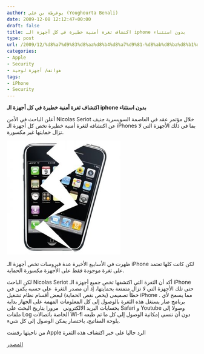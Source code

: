 ```yaml
---
author: يوغرطة بن علي (Youghourta Benali)
date: 2009-12-08 12:12:47+00:00
draft: false
title: اكتشاف ثغرة أمنية خطيرة في كل أجهزة الـ iphone بدون استثناء
type: post
url: /2009/12/%d8%a7%d9%83%d8%aa%d8%b4%d8%a7%d9%81-%d8%ab%d8%ba%d8%b1%d8%a9-%d8%a3%d9%85%d9%86%d9%8a%d8%a9-%d8%ae%d8%b7%d9%8a%d8%b1%d8%a9-%d9%81%d9%8a-%d9%83%d9%84-%d8%a3%d8%ac%d9%87%d8%b2%d8%a9-%d8%a7%d9%84%d9%80/
categories:
- Apple
- Security
- هواتف/ أجهزة لوحية
tags:
- iPhone
- Security
---
```


**اكتشاف ثغرة أمنية خطيرة في كل أجهزة الـ iphone بدون استثناء**



أعلن الباحث في الأمن Nicolas Seriot خلال مؤتمر عقد في العاصمة السويسرية جنيف عن اكتشافه لثغرة أمنية خطيرة تخص كل أجهزة الـ iPhones بما في ذلك الأجهزة التي لا تزال حمايتها غير مكسورة.

![iphone-broken](iphone-broken-300x300.jpg)


ظهرت في الأسابيع الأخيرة عدة فيروسات تخص أجهزة الـ iPhone لكن كانت كلها تعتمد على ثغرة موجودة فقط على الأجهزة مكسورة الحماية.

لكن الباحث Nicolas Seriot أكد أن الثغرة التي اكتشفها تخص جميع أجهزة الـ iPhone  حتى تلك الأجهزة التي لا تزال متمتعة بحمايتها، إذ أن مصدر الثغرة  على حسبه يكمن في خطأ تصميمي (يخص نقص الحماية) لبعض أقسام نظام تشغيل iPhone . مما يسمح لأي برنامج ضار يستغل هذه الثغرة بالوصول إلى كل المعلومات المهمة على الجهاز بداية بحسابات البريد الالكتروني   مرورا بتاريخ البحث على Safari و Youtube وصولا إلى ملفات Log الخاصة باتصالات Wi-fi دون أن ننسى إمكانية الوصول إلى كل ما تم طبعه بلوحة المفاتيح، باختصار يمكن الوصول إلى كل شيء.

من ناحيتها رفضت Apple الرد حاليا على خبر اكتشاف هذه الثغرة

[المصدر](http://seriot.ch/resources/talks_papers/iPhonePrivacy.pdf)
